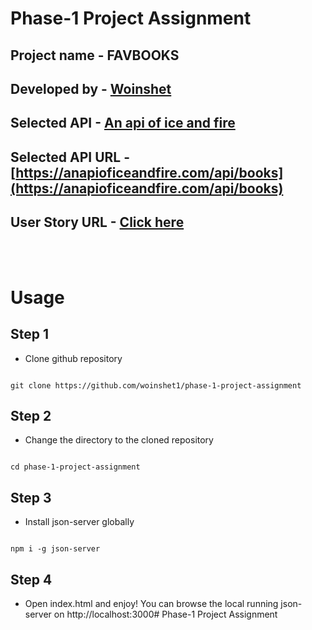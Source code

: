 # Phase-1 Project Assignment



## Project name - FAVBOOKS

## Developed by - [Woinshet](https://github.com/woinshet1)

## Selected API - [An api of ice and fire](https://anapioficeandfire.com/)

## Selected API URL - [https://anapioficeandfire.com/api/books](https://anapioficeandfire.com/api/books)

## User Story URL - [Click here](https://docs.google.com/document/d/1MRlMAAP679lPgm2p9_rFE9JKXfsnBsIkx7_utZYuxLg/edit?usp=sharing)





<br />

<br />



# Usage



## Step 1

* Clone github repository  

```

git clone https://github.com/woinshet1/phase-1-project-assignment

```

## Step 2

* Change the directory to the cloned repository

```

cd phase-1-project-assignment

```



## Step 3

* Install json-server globally

```

npm i -g json-server

```



## Step 4

* Open index.html and enjoy! You can browse the local running json-server on http://localhost:3000# Phase-1 Project Assignment

